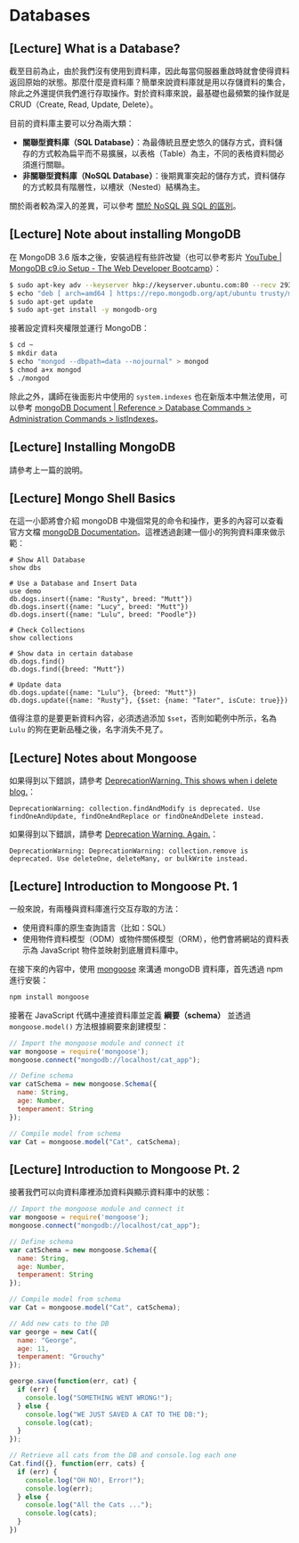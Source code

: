 # Databases

## [Lecture] What is a Database?

截至目前為止，由於我們沒有使用到資料庫，因此每當伺服器重啟時就會使得資料返回原始的狀態。那麼什麼是資料庫？簡單來說資料庫就是用以存儲資料的集合，除此之外還提供我們進行存取操作。對於資料庫來說，最基礎也最頻繁的操作就是 CRUD（Create, Read, Update, Delete）。

目前的資料庫主要可以分為兩大類：

- **關聯型資料庫（SQL Database）**：為最傳統且歷史悠久的儲存方式，資料儲存的方式較為扁平而不易擴展，以表格（Table）為主，不同的表格資料間必須進行關聯。
- **非關聯型資料庫（NoSQL Database）**：後期異軍突起的儲存方式，資料儲存的方式較具有階層性，以槽狀（Nested）結構為主。

關於兩者較為深入的差異，可以參考 [關於 NoSQL 與 SQL 的區別](https://read01.com/GPnEx.html)。

## [Lecture] Note about installing MongoDB

在 MongoDB 3.6 版本之後，安裝過程有些許改變（也可以參考影片 [YouTube | MongoDB c9.io Setup - The Web Developer Bootcamp](https://www.youtube.com/watch?v=b089GmAvUyQ)）：

```bash
$ sudo apt-key adv --keyserver hkp://keyserver.ubuntu.com:80 --recv 2930ADAE8CAF5059EE73BB4B58712A2291FA4AD5
$ echo "deb [ arch=amd64 ] https://repo.mongodb.org/apt/ubuntu trusty/mongodb-org/3.6 multiverse" | sudo tee /etc/apt/sources.list.d/mongodb-org-3.6.list
$ sudo apt-get update
$ sudo apt-get install -y mongodb-org
```

接著設定資料夾權限並運行 MongoDB：

```bash
$ cd ~
$ mkdir data
$ echo "mongod --dbpath=data --nojournal" > mongod
$ chmod a+x mongod
$ ./mongod
```

除此之外，講師在後面影片中使用的 `system.indexes` 也在新版本中無法使用，可以參考 [mongoDB Document | Reference > Database Commands > Administration Commands > listIndexes](https://docs.mongodb.com/manual/reference/command/listIndexes/#dbcmd.listIndexes)。

## [Lecture] Installing MongoDB

請參考上一篇的說明。

## [Lecture] Mongo Shell Basics

在這一小節將會介紹 mongoDB 中幾個常見的命令和操作，更多的內容可以查看官方文檔 [mongoDB Documentation](https://docs.mongodb.com/manual/)。這裡透過創建一個小的狗狗資料庫來做示範：

```
# Show All Database
show dbs

# Use a Database and Insert Data
use demo
db.dogs.insert({name: "Rusty", breed: "Mutt"})
db.dogs.insert({name: "Lucy", breed: "Mutt"})
db.dogs.insert({name: "Lulu", breed: "Poodle"})

# Check Collections
show collections

# Show data in certain database
db.dogs.find()
db.dogs.find({breed: "Mutt"})

# Update data
db.dogs.update({name: "Lulu"}, {breed: "Mutt"})
db.dogs.update({name: "Rusty"}, {$set: {name: "Tater", isCute: true}})
```

值得注意的是要更新資料內容，必須透過添加 `$set`，否則如範例中所示，名為 `Lulu` 的狗在更新品種之後，名字消失不見了。

## [Lecture] Notes about Mongoose

如果得到以下錯誤，請參考 [DeprecationWarning. This shows when i delete blog.](https://www.udemy.com/the-web-developer-bootcamp/learn/v4/questions/5337646)：

```
DeprecationWarning: collection.findAndModify is deprecated. Use findOneAndUpdate, findOneAndReplace or findOneAndDelete instead.
```

如果得到以下錯誤，請參考 [Deprecation Warning. Again.](https://www.udemy.com/the-web-developer-bootcamp/learn/v4/questions/5357964)：

```
DeprecationWarning: DeprecationWarning: collection.remove is deprecated. Use deleteOne, deleteMany, or bulkWrite instead.
```

## [Lecture] Introduction to Mongoose Pt. 1

一般來說，有兩種與資料庫進行交互存取的方法：

- 使用資料庫的原生查詢語言（比如：SQL）
- 使用物件資料模型（ODM）或物件關係模型（ORM），他們會將網站的資料表示為 JavaScript 物件並映射到底層資料庫中。

在接下來的內容中，使用 [mongoose](https://mongoosejs.com/) 來溝通 mongoDB 資料庫，首先透過 npm 進行安裝：

```bash
npm install mongoose
```

接著在 JavaScript 代碼中連接資料庫並定義 **綱要（schema）** 並透過 `mongoose.model()` 方法根據綱要來創建模型：

```javascript
// Import the mongoose module and connect it
var mongoose = require('mongoose');
mongoose.connect("mongodb://localhost/cat_app");

// Define schema
var catSchema = new mongoose.Schema({
  name: String,
  age: Number,
  temperament: String
});

// Compile model from schema
var Cat = mongoose.model("Cat", catSchema);
```

## [Lecture] Introduction to Mongoose Pt. 2

接著我們可以向資料庫裡添加資料與顯示資料庫中的狀態：

```javascript
// Import the mongoose module and connect it
var mongoose = require('mongoose');
mongoose.connect("mongodb://localhost/cat_app");

// Define schema
var catSchema = new mongoose.Schema({
  name: String,
  age: Number,
  temperament: String
});

// Compile model from schema
var Cat = mongoose.model("Cat", catSchema);

// Add new cats to the DB
var george = new Cat({
  name: "George",
  age: 11,
  temperament: "Grouchy"
});

george.save(function(err, cat) {
  if (err) {
    console.log("SOMETHING WENT WRONG!");
  } else {
    console.log("WE JUST SAVED A CAT TO THE DB:");
    console.log(cat);
  }
});

// Retrieve all cats from the DB and console.log each one
Cat.find({}, function(err, cats) {
  if (err) {
    console.log("OH NO!, Error!");
    console.log(err);
  } else {
    console.log("All the Cats ...");
    console.log(cats);
  }
})
```